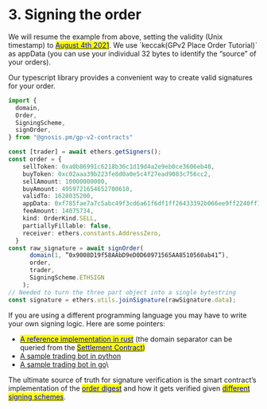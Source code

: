 # 3. Signing the order

We will resume the example from above, setting the validity (Unix timestamp) to [<mark style="color:blue;">August 4th 2021</mark>](https://www.epochconverter.com/?q=1628035200). We use \`keccak(GPv2 Place Order Tutorial)\` as appData (you can use your individual 32 bytes to identify the “source” of your orders).

Our typescript library provides a convenient way to create valid signatures for your order.

```typescript
import {
  domain,
  Order,
  SigningScheme,
  signOrder,
} from "@gnosis.pm/gp-v2-contracts"

const [trader] = await ethers.getSigners();
const order = {
    sellToken: 0xa0b86991c6218b36c1d19d4a2e9eb0ce3606eb48,
    buyToken: 0xc02aaa39b223fe8d0a0e5c4f27ead9083c756cc2,
    sellAmount: 10000000000,
    buyAmount: 4959721654652700610,
    validTo: 1628035200,
    appData: 0xf785fae7a7c5abc49f3cd6a61f6df1ff26433392b066ee9ff2240ff1eb7ab6e4,
    feeAmount: 14075734,
    kind: OrderKind.SELL,
    partiallyFillable: false,
    receiver: ethers.constants.AddressZero,
  }
const raw_signature = await signOrder(
      domain(1, ”0x9008D19f58AAbD9eD0D60971565AA8510560ab41”),
      order,
      trader,
      SigningScheme.ETHSIGN
    );
// Needed to turn the three part object into a single bytestring
const signature = ethers.utils.joinSignature(rawSignature.data);
```

If you are using a different programming language you may have to write your own signing logic. Here are some pointers:&#x20;

* [<mark style="color:blue;">A reference implementation in rust</mark>](https://github.com/gnosis/gp-v2-services/blob/d76f23b867e8dbb201f51736c9666e9b18d1086e/model/src/order.rs#L166) (the domain separator can be queried from the [<mark style="color:blue;">Settlement Contract</mark>](https://etherscan.io/address/0x9008D19f58AAbD9eD0D60971565AA8510560ab41#readContract)<mark style="color:blue;">)</mark>
* [A sample trading bot in python](https://pastebin.com/cKXUz0SW)
* [A sample trading bot in go](https://pastebin.com/r787C2wT)\


The ultimate source of truth for signature verification is the smart contract’s implementation of the [<mark style="color:blue;">order digest</mark>](https://github.com/gnosis/gp-v2-contracts/blob/main/src/contracts/libraries/GPv2Order.sol#L134) and how it gets verified given [<mark style="color:blue;">different signing schemes</mark>](https://github.com/gnosis/gp-v2-contracts/blob/main/src/contracts/mixins/GPv2Signing.sol#L141).
